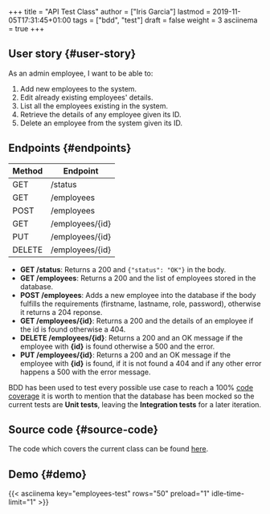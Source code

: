 +++
title = "API Test Class"
author = ["Iris Garcia"]
lastmod = 2019-11-05T17:31:45+01:00
tags = ["bdd", "test"]
draft = false
weight = 3
asciinema = true
+++

## User story {#user-story}

As an admin employee, I want to be able to:

1.  Add new employees to the system.
2.  Edit already existing employees' details.
3.  List all the employees existing in the system.
4.  Retrieve the details of any employee given its ID.
5.  Delete an employee from the system given its ID.


## Endpoints {#endpoints}

| Method | Endpoint        |
|--------|-----------------|
| GET    | /status         |
| GET    | /employees      |
| POST   | /employees      |
| GET    | /employees/{id} |
| PUT    | /employees/{id} |
| DELETE | /employees/{id} |

-   **GET /status**: Returns a 200 and `{"status": "OK"}` in the body.
-   **GET /employees**: Returns a 200 and the list of employees stored in the database.
-   **POST /employees**: Adds a new employee into the database if the body
    fulfills the requirements (firstname, lastname, role, password),
    otherwise it returns a 204 reponse.
-   **GET /employees/{id}**: Returns a 200 and the details of an employee
    if the id is found otherwise a 404.
-   **DELETE /employees/{id}**: Returns a 200 and an OK message if the
    employee with **{id}** is found otherwise a 500 and the error.
-   **PUT /employees/{id}**: Returns a 200 and an OK message if the
    employee with **{id}** is found, if it is not found a 404 and if any
    other error happens a 500 with the error message.

BDD has been used to test every possible use case to reach a 100%
[code coverage](/coverage.html) it is worth to mention that the database has been mocked so
the current tests are **Unit tests**, leaving the **Integration tests**
for a later iteration.


## Source code {#source-code}

The code which covers the current class can be found [here](https://github.com/iris-garcia/workday/blob/master/api/router%5Ftest.go).


## Demo {#demo}

{{< asciinema key="employees-test" rows="50" preload="1"
idle-time-limit="1" >}}
